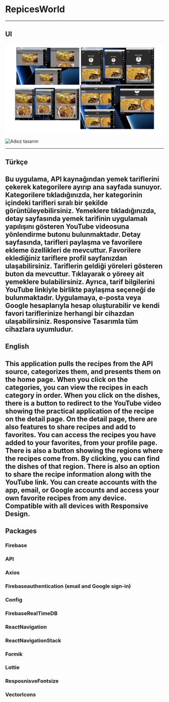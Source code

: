 
# RepicesWorld

---
## UI 
![Adsız tasarım (1)](https://github.com/aliahmetbme/RecipesWorld/blob/main/Ads%C4%B1z%20tasar%C4%B1m%20(1).png)

![Adsız tasarım](https://github.com/aliahmetbme/Recipes/assets/110021045/75440345-c9e0-4b15-aa09-6ce6c79fd538)

---
## Türkçe
Bu uygulama, API kaynağından yemek tariflerini çekerek kategorilere ayırıp ana sayfada sunuyor.
Kategorilere tıkladığınızda, her kategorinin içindeki tarifleri sıralı bir şekilde görüntüleyebilirsiniz.
Yemeklere tıkladığınızda, detay sayfasında yemek tarifinin uygulamalı yapılışını gösteren YouTube videosuna yönlendirme butonu bulunmaktadır.
Detay sayfasında, tarifleri paylaşma ve favorilere ekleme özellikleri de mevcuttur. 
Favorilere eklediğiniz tariflere profil sayfanızdan ulaşabilirsiniz.
Tariflerin geldiği yöreleri gösteren buton da mevcuttur. Tıklayarak o yöreey ait yemeklere bulabilirsiniz.
Ayrıca, tarif bilgilerini YouTube linkiyle birlikte paylaşma seçeneği de bulunmaktadır.
Uygulamaya, e-posta veya Google hesaplarıyla hesap oluşturabilir ve kendi favori tariflerinize herhangi bir cihazdan ulaşabilirsiniz.
Responsive Tasarımla tüm cihazlara uyumludur.
---
## English
This application pulls the recipes from the API source, categorizes them, and presents them on the home page.
When you click on the categories, you can view the recipes in each category in order.
When you click on the dishes, there is a button to redirect to the YouTube video showing the practical application of the recipe on the detail page.
On the detail page, there are also features to share recipes and add to favorites.
You can access the recipes you have added to your favorites, from your profile page.
There is also a button showing the regions where the recipes come from. By clicking, you can find the dishes of that region.
There is also an option to share the recipe information along with the YouTube link.
You can create accounts with the app, email, or Google accounts and access your own favorite recipes from any device.
Compatible with all devices with Responsive Design.
---
## Packages 
### Firebase
### API
### Axios
### Firebaseauthentication (email and Google sign-in)
### Config
### FirebaseRealTimeDB
### ReactNavigation
### ReactNavigationStack
### Formik
### Lottie
### ResposnisveFontsize
### VectorIcons


